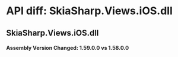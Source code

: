 # API diff: SkiaSharp.Views.iOS.dll

## SkiaSharp.Views.iOS.dll

<h4>Assembly Version Changed: 1.59.0.0 vs 1.58.0.0</h4>
